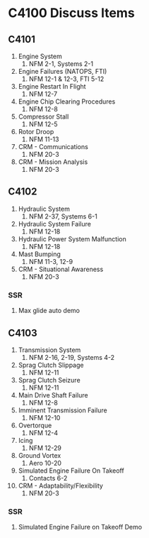 # C4100 Discuss Items

## C4101

1. Engine System
    1. NFM 2-1, Systems 2-1
1. Engine Failures (NATOPS, FTI)
    1. NFM 12-1 & 12-3, FTI 5-12
1. Engine Restart In Flight
    1. NFM 12-7
1. Engine Chip Clearing Procedures
    1. NFM 12-8
1. Compressor Stall
    1. NFM 12-5
1. Rotor Droop
    1. NFM 11-13
1. CRM - Communications
    1. NFM 20-3
1. CRM - Mission Analysis
    1. NFM 20-3

## C4102

1. Hydraulic System
    1. NFM 2-37, Systems 6-1
1. Hydraulic System Failure
    1. NFM 12-18
1. Hydraulic Power System Malfunction
    1. NFM 12-18
1. Mast Bumping
    1. NFM 11-3, 12-9
1. CRM - Situational Awareness
    1. NFM 20-3

### SSR

1. Max glide auto demo

## C4103

1. Transmission System
    1. NFM 2-16, 2-19, Systems 4-2
1. Sprag Clutch Slippage
    1. NFM 12-11
1. Sprag Clutch Seizure
    1. NFM 12-11
1. Main Drive Shaft Failure
    1. NFM 12-8
1. Imminent Transmission Failure
    1. NFM 12-10
1. Overtorque
    1. NFM 12-4
1. Icing
    1. NFM 12-29
1. Ground Vortex
    1. Aero 10-20
1. Simulated Engine Failure On Takeoff
    1. Contacts 6-2
1. CRM - Adaptability/Flexibility
    1. NFM 20-3

### SSR

1. Simulated Engine Failure on Takeoff Demo
